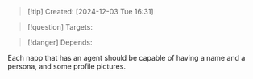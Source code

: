 
>[!tip] Created: [2024-12-03 Tue 16:31]

>[!question] Targets: 

>[!danger] Depends: 

Each napp that has an agent should be capable of having a name and a persona, and some profile pictures.
